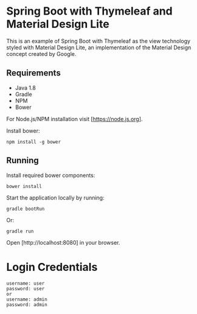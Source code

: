 # Spring Boot with Thymeleaf and Material Design Lite

This is an example of Spring Boot with Thymeleaf as the view technology styled with Material Design Lite, an implementation of the Material Design concept created by Google.
 
## Requirements

- Java 1.8
- Gradle
- NPM
- Bower

For Node.js/NPM installation visit [https://node.js.org]. 

Install bower:
 
 ```npm install -g bower```
 
## Running
Install required bower components:

```bower install```

Start the application locally by running:
 
```gradle bootRun```

Or:

```gradle run```

Open [http://localhost:8080] in your browser.

# Login Credentials
    username: user
    password: user
    or
    username: admin
    password: admin


